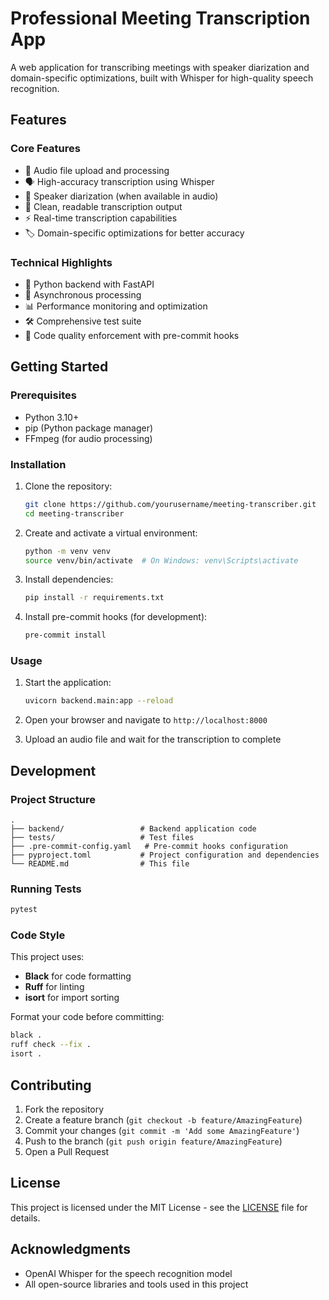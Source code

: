 # Professional Meeting Transcription App

A web application for transcribing meetings with speaker diarization and domain-specific optimizations, built with Whisper for high-quality speech recognition.

## Features

### Core Features
- 🎤 Audio file upload and processing
- 🗣️ High-accuracy transcription using Whisper
- 👥 Speaker diarization (when available in audio)
- 📝 Clean, readable transcription output
- ⚡ Real-time transcription capabilities
- 🏷️ Domain-specific optimizations for better accuracy

### Technical Highlights
- 🐍 Python backend with FastAPI
- 🔄 Asynchronous processing
- 📊 Performance monitoring and optimization
- 🛠️ Comprehensive test suite
- 🧹 Code quality enforcement with pre-commit hooks

## Getting Started

### Prerequisites
- Python 3.10+
- pip (Python package manager)
- FFmpeg (for audio processing)

### Installation

1. Clone the repository:
   ```bash
   git clone https://github.com/yourusername/meeting-transcriber.git
   cd meeting-transcriber
   ```

2. Create and activate a virtual environment:
   ```bash
   python -m venv venv
   source venv/bin/activate  # On Windows: venv\Scripts\activate
   ```

3. Install dependencies:
   ```bash
   pip install -r requirements.txt
   ```

4. Install pre-commit hooks (for development):
   ```bash
   pre-commit install
   ```

### Usage

1. Start the application:
   ```bash
   uvicorn backend.main:app --reload
   ```

2. Open your browser and navigate to `http://localhost:8000`

3. Upload an audio file and wait for the transcription to complete

## Development

### Project Structure

```
.
├── backend/                 # Backend application code
├── tests/                   # Test files
├── .pre-commit-config.yaml   # Pre-commit hooks configuration
├── pyproject.toml           # Project configuration and dependencies
└── README.md                # This file
```

### Running Tests

```bash
pytest
```

### Code Style

This project uses:
- **Black** for code formatting
- **Ruff** for linting
- **isort** for import sorting

Format your code before committing:
```bash
black .
ruff check --fix .
isort .
```

## Contributing

1. Fork the repository
2. Create a feature branch (`git checkout -b feature/AmazingFeature`)
3. Commit your changes (`git commit -m 'Add some AmazingFeature'`)
4. Push to the branch (`git push origin feature/AmazingFeature`)
5. Open a Pull Request

## License

This project is licensed under the MIT License - see the [LICENSE](LICENSE) file for details.

## Acknowledgments

- OpenAI Whisper for the speech recognition model
- All open-source libraries and tools used in this project
